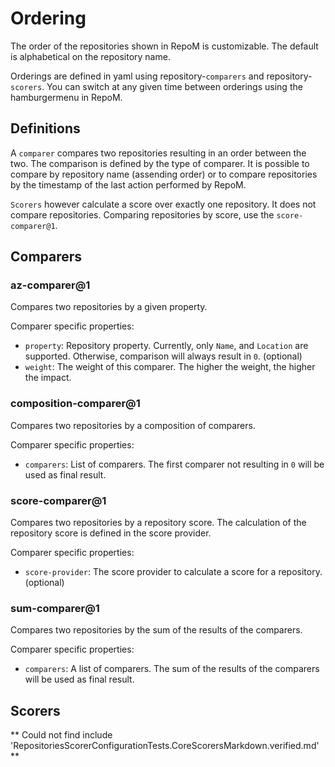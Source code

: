 # Ordering

The order of the repositories shown in RepoM is customizable. The default is alphabetical on the repository name.

Orderings are defined in yaml using repository-`comparers` and repository-`scorers`. You can switch at any given time between orderings using the hamburgermenu in RepoM.

## Definitions

A `comparer` compares two repositories resulting in an order between the two. The comparison is defined by the type of comparer. It is possible to compare by repository name (assending order) or to compare repositories by the timestamp of the last action performed by RepoM.

`Scorers` however calculate a score over exactly one repository. It does not compare repositories. Comparing repositories by score, use the `score-comparer@1`.

## Comparers

### az-comparer@1<!-- include: RepositoriesComparerConfigurationTests.CoreComparersMarkdown.verified.md -->

Compares two repositories by a given property.<!-- include: RepositoriesComparerConfigurationTests.DocsRepositoriesComparerConfiguration_AlphabetComparerConfigurationV1.verified.md -->

Comparer specific properties:

- `property`: Repository property. Currently, only `Name`, and `Location` are supported. Otherwise, comparison will always result in `0`. (optional)
- `weight`: The weight of this comparer. The higher the weight, the higher the impact.<!-- endInclude -->

### composition-comparer@1

Compares two repositories by a composition of comparers.<!-- include: RepositoriesComparerConfigurationTests.DocsRepositoriesComparerConfiguration_CompositionComparerConfigurationV1.verified.md -->

Comparer specific properties:

- `comparers`: List of comparers. The first comparer not resulting in `0` will be used as final result.<!-- endInclude -->

### score-comparer@1

Compares two repositories by a repository score. The calculation of the repository score is defined in the score provider.<!-- include: RepositoriesComparerConfigurationTests.DocsRepositoriesComparerConfiguration_ScoreComparerConfigurationV1.verified.md -->

Comparer specific properties:

- `score-provider`: The score provider to calculate a score for a repository. (optional)<!-- endInclude -->

### sum-comparer@1

Compares two repositories by the sum of the results of the comparers.<!-- include: RepositoriesComparerConfigurationTests.DocsRepositoriesComparerConfiguration_SumComparerConfigurationV1.verified.md -->

Comparer specific properties:

- `comparers`: A list of comparers. The sum of the results of the comparers will be used as final result.<!-- endInclude -->
<!-- endInclude -->

## Scorers

** Could not find include 'RepositoriesScorerConfigurationTests.CoreScorersMarkdown.verified.md' ** <!-- singleLineInclude: RepositoriesScorerConfigurationTests.CoreScorersMarkdown.verified.md -->

